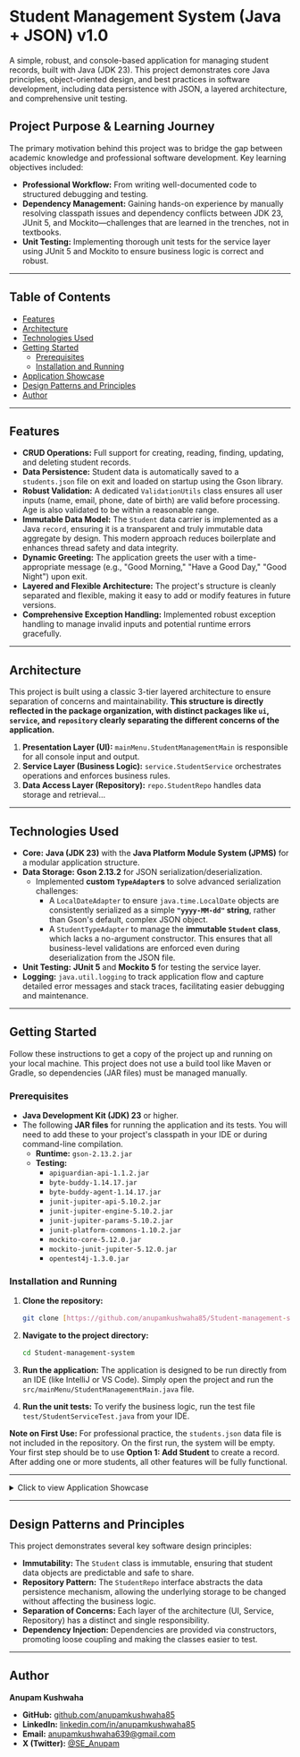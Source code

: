 # Student Management System (Java + JSON) v1.0

A simple, robust, and console-based application for managing student records, built with Java (JDK 23). This project demonstrates core Java principles, object-oriented design, and best practices in software development, including data persistence with JSON, a layered architecture, and comprehensive unit testing.

## Project Purpose & Learning Journey

The primary motivation behind this project was to bridge the gap between academic knowledge and professional software development. Key learning objectives included:

* **Professional Workflow:** From writing well-documented code to structured debugging and testing.
* **Dependency Management:** Gaining hands-on experience by manually resolving classpath issues and dependency conflicts between JDK 23, JUnit 5, and Mockito—challenges that are learned in the trenches, not in textbooks.
* **Unit Testing:** Implementing thorough unit tests for the service layer using JUnit 5 and Mockito to ensure business logic is correct and robust.

---

## Table of Contents

- [Features](#features)
- [Architecture](#architecture)
- [Technologies Used](#technologies-used)
- [Getting Started](#getting-started)
    - [Prerequisites](#prerequisites)
    - [Installation and Running](#installation-and-running)
- [Application Showcase](#application-showcase)
- [Design Patterns and Principles](#design-patterns-and-principles)
- [Author](#author)

---

## Features

- **CRUD Operations:** Full support for creating, reading, finding, updating, and deleting student records.
- **Data Persistence:** Student data is automatically saved to a `students.json` file on exit and loaded on startup using the Gson library.
- **Robust Validation:** A dedicated `ValidationUtils` class ensures all user inputs (name, email, phone, date of birth) are valid before processing. Age is also validated to be within a reasonable range.
- **Immutable Data Model:** The `Student` data carrier is implemented as a Java `record`, ensuring it is a transparent and truly immutable data aggregate by design. This modern approach reduces boilerplate and enhances thread safety and data integrity.
- **Dynamic Greeting:** The application greets the user with a time-appropriate message (e.g., "Good Morning," "Have a Good Day," "Good Night") upon exit.
- **Layered and Flexible Architecture:** The project's structure is cleanly separated and flexible, making it easy to add or modify features in future versions.
- **Comprehensive Exception Handling:** Implemented robust exception handling to manage invalid inputs and potential runtime errors gracefully.

---

## Architecture

This project is built using a classic 3-tier layered architecture to ensure separation of concerns and maintainability. **This structure is directly reflected in the package organization, with distinct packages like `ui`, `service`, and `repository` clearly separating the different concerns of the application.**

1.  **Presentation Layer (UI):** `mainMenu.StudentManagementMain` is responsible for all console input and output.
2.  **Service Layer (Business Logic):** `service.StudentService` orchestrates operations and enforces business rules.
3.  **Data Access Layer (Repository):** `repo.StudentRepo` handles data storage and retrieval...

---
## Technologies Used

- **Core:** **Java (JDK 23)** with the **Java Platform Module System (JPMS)** for a modular application structure.
- **Data Storage:** **Gson 2.13.2** for JSON serialization/deserialization.
    - Implemented **custom `TypeAdapter`s** to solve advanced serialization challenges:
        - A `LocalDateAdapter` to ensure `java.time.LocalDate` objects are consistently serialized as a simple **`"yyyy-MM-dd"` string**, rather than Gson's default, complex JSON object.
        - A `StudentTypeAdapter` to manage the **immutable `Student` class**, which lacks a no-argument constructor. This ensures that all business-level validations are enforced even during deserialization from the JSON file.
- **Unit Testing:** **JUnit 5** and **Mockito 5** for testing the service layer.
- **Logging:** `java.util.logging` to track application flow and capture detailed error messages and stack traces, facilitating easier debugging and maintenance.

---

## Getting Started

Follow these instructions to get a copy of the project up and running on your local machine. This project does not use a build tool like Maven or Gradle, so dependencies (JAR files) must be managed manually.

### Prerequisites

- **Java Development Kit (JDK) 23** or higher.
- The following **JAR files** for running the application and its tests. You will need to add these to your project's classpath in your IDE or during command-line compilation.
    - **Runtime:** `gson-2.13.2.jar`
    - **Testing:**
        - `apiguardian-api-1.1.2.jar`
        - `byte-buddy-1.14.17.jar`
        - `byte-buddy-agent-1.14.17.jar`
        - `junit-jupiter-api-5.10.2.jar`
        - `junit-jupiter-engine-5.10.2.jar`
        - `junit-jupiter-params-5.10.2.jar`
        - `junit-platform-commons-1.10.2.jar`
        - `mockito-core-5.12.0.jar`
        - `mockito-junit-jupiter-5.12.0.jar`
        - `opentest4j-1.3.0.jar`

### Installation and Running

1.  **Clone the repository:**
    ```bash
    git clone [https://github.com/anupamkushwaha85/Student-management-system.git](https://github.com/anupamkushwaha85/Student-management-system.git)
    ```
2.  **Navigate to the project directory:**
    ```bash
    cd Student-management-system
    ```
3.  **Run the application:**
    The application is designed to be run directly from an IDE (like IntelliJ or VS Code). Simply open the project and run the `src/mainMenu/StudentManagementMain.java` file.

   4.  **Run the unit tests:**
       To verify the business logic, run the test file `test/StudentServiceTest.java` from your IDE.

**Note on First Use:**
       For professional practice, the `students.json` data file is not included in the repository. On the first run, the system will be empty. 
       Your first step should be to use **Option 1: Add Student** to create a record. After adding one or more students, all other features will be fully functional.

---
<details>
<summary>Click to view Application Showcase</summary>


## Application Showcase

Here is a showcase of the application's core features, from the main menu to data validation and testing.

**1. Main Menu**
The clean and simple entry point for all operations.
![Main Menu](./screenshots/main_menu.png)

---

**2. Adding a Student**
Adding a student records that will auto save in json file.
![Displaying All Students](./screenshots/add_student.png)

---

**3. Displaying All Students**
Viewing all student records currently stored in the system.
![Displaying All Students](./screenshots/display_all_students.png)

---

**4. Finding a Specific Student**
Searching for a single student by their unique ID.
![Finding a Student](./screenshots/find_student.png)

---

**5. Updating a Student's Record**
The interactive sub-menu for modifying a student's details.
![Updating a Student](./screenshots/update_student.png)

---

**6. Deleting a Student**
Removing a student record from the system.
![Deleting a Student](./screenshots/delete_student.png)

---

**7. Robust Input Validation**
The application gracefully handles invalid input, such as an incorrect date of birth format, preventing bad data.
![Invalid Date of Birth Error](./screenshots/error_validation_dob.png)

---

**8. Successful Unit Tests**
Proof of a well-tested service layer with 10 successful unit tests executed via the JUnit test runner.
![Successful Unit Tests](./screenshots/test_console.png)
</details>

---

## Design Patterns and Principles

This project demonstrates several key software design principles:

- **Immutability:** The `Student` class is immutable, ensuring that student data objects are predictable and safe to share.
- **Repository Pattern:** The `StudentRepo` interface abstracts the data persistence mechanism, allowing the underlying storage to be changed without affecting the business logic.
- **Separation of Concerns:** Each layer of the architecture (UI, Service, Repository) has a distinct and single responsibility.
- **Dependency Injection:** Dependencies are provided via constructors, promoting loose coupling and making the classes easier to test.

---

## Author

**Anupam Kushwaha**

- **GitHub:** [github.com/anupamkushwaha85](https://github.com/anupamkushwaha85)
- **LinkedIn:** [linkedin.com/in/anupamkushwaha85](https://www.linkedin.com/in/anupamkushwaha85)
- **Email:** [anupamkushwaha639@gmail.com](mailto:anupamkushwaha639@gmail.com)
- **X (Twitter):** [@SE_Anupam](https://x.com/SE_Anupam)